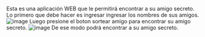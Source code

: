 Esta es una aplicación WEB que le permitirá encontrar a su amigo secreto. Lo primero que debe hacer es ingresar ingresar los nombres de sus amigos. 
![image](https://github.com/user-attachments/assets/853d25aa-6a1e-4352-9be9-79b43e9b8f08)
Luego presione el boton sortear amigo para encontrar su amigo secreto.
![image](https://github.com/user-attachments/assets/d8034f83-d2bf-4b2d-9f34-651491ebc2e6)
De ese modo podrá encontrar a su amigo secreto.

